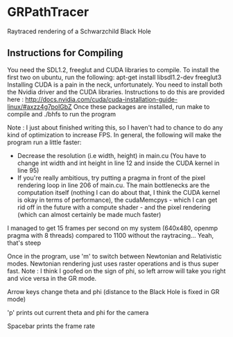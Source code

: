 # GRPathTracer
Raytraced rendering of a Schwarzchild Black Hole

## Instructions for Compiling
You need the SDL1.2, freeglut and CUDA libraries to compile. To install the first two on ubuntu, run the following:
apt-get install libsdl1.2-dev freeglut3
Installing CUDA is a pain in the neck, unfortunately. You need to install both the Nvidia driver and the CUDA libraries. Instructions to do this are provided here : http://docs.nvidia.com/cuda/cuda-installation-guide-linux/#axzz4g7polGbZ
Once these packages are installed, run make to compile and ./bhfs to run the program

Note : I just about finished writing this, so I haven't had to chance to do any kind of optimization to increase FPS. In general, the following will make the program run a little faster: 
- Decrease the resolution (i.e width, height) in main.cu (You have to change int width and int height in line 12 and inside the CUDA kernel in line 95)
- If you're really ambitious, try putting a pragma in front of the pixel rendering loop in line 206 of main.cu.
The main bottlenecks are the computation itself (nothing I can do about that, I think the CUDA kernel is okay in terms of performance), the cudaMemcpys - which I can get rid off in the future with a compute shader - and the pixel rendering (which can almost certainly be made much faster)

I managed to get 15 frames per second on my system (640x480, openmp pragma with 8 threads) compared to 1100 without the raytracing... Yeah, that's steep

Once in the program, use 'm' to switch between Newtonian and Relativistic modes. Newtonian rendering just uses raster operations and is thus super fast.
Note : I think I goofed on the sign of phi, so left arrow will take you right and vice versa in the GR mode.

Arrow keys change theta and phi (distance to the Black Hole is fixed in GR mode)

'p' prints out current theta and phi for the camera

Spacebar prints the frame rate
